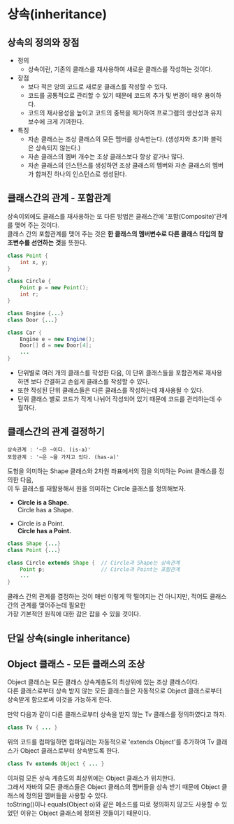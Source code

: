 # 상속(inheritance)

## 상속의 정의와 장점

* 정의
  * 상속이란, 기존의 클래스를 재사용하여 새로운 클래스를 작성하는 것이다.
* 장점
  * 보다 적은 양의 코드로 새로운 클래스를 작성할 수 있다.
  * 코드를 공통적으로 관리할 수 있기 때문에 코드의 추가 및 변경이 매우 용이하다.
  * 코드의 재사용성을 높이고 코드의 중복을 제거하여 프로그램의 생산성과 유지보수에 크게 기여한다.
* 특징
  * 자손 클래스는 조상 클래스의 모든 멤버를 상속받는다. (생성자와 초기화 블럭은 상속되지 않는다.)
  * 자손 클래스의 멤버 개수는 조상 클래스보다 항상 같거나 많다.
  * 자손 클래스의 인스턴스를 생성하면 조상 클래스의 멤버와 자손 클래스의 멤버가 합쳐진 하나의 인스턴스로 생성된다.

## 클래스간의 관계 - 포함관계

상속이외에도 클래스를 재사용하는 또 다른 방법은 클래스간에 '포함(Composite)'관계를 맺어 주는 것이다.  
클래스 간의 포함관계를 맺어 주는 것은 **한 클래스의 멤버변수로 다른 클래스 타입의 참조변수를 선언하는 것**을 뜻한다.

```java
class Point {
    int x, y;
}

class Circle {
    Point p = new Point();
    int r;
}
```

```java
class Engine {...}
class Door {...}

class Car {
    Engine e = new Engine();
    Door[] d = new Door[4];
    ...
}
```

* 단위별로 여러 개의 클래스를 작성한 다음, 이 단위 클래스들을 포함관계로 재사용하면 보다 간결하고 손쉽게 클래스를 작성할 수 있다.
* 또한 작성된 단위 클래스들은 다른 클래스를 작성하는데 재사용될 수 있다.
* 단위 클래스 별로 코드가 작게 나뉘어 작성되어 있기 때문에 코드를 관리하는데 수월하다.

## 클래스간의 관계 결정하기

```
상속관계 : '~은 ~이다. (is-a)'
포함관계 : '~은 ~을 가지고 있다. (has-a)'
```

도형을 의미하는 Shape 클래스와 2차원 좌표에서의 점을 의미하는 Point 클래스를 정의한 다음,  
이 두 클래스를 재활용해서 원을 의미하는 Circle 클래스를 정의해보자.

* **Circle is a Shape.**    
  Circle has a Shape.
  
* Circle is a Point.  
  **Circle has a Point.**

```java
class Shape {...}
class Point {...}

class Circle extends Shape {  // Circle과 Shape는 상속관계
    Point p;                  // Circle과 Point는 포함관계
    ...
}
```

클래스 간의 관계를 결정하는 것이 매번 이렇게 딱 떨어지는 건 아니지만, 적어도 클래스 간의 관계를 맺어주는데 필요한  
가장 기본적인 원칙에 대한 감은 잡을 수 있을 것이다.

## 단일 상속(single inheritance)

## Object 클래스 - 모든 클래스의 조상

Object 클래스는 모든 클래스 상속계층도의 최상위에 있는 조상 클래스이다.  
다른 클래스로부터 상속 받지 않는 모든 클래스들은 자동적으로 Object 클래스로부터 상속받게 함으로써 이것을 가능하게 한다.

만약 다음과 같이 다른 클래스로부터 상속을 받지 않는 Tv 클래스를 정의하였다고 하자.
```java
class Tv { ... }
```

위의 코드를 컴파일하면 컴파일러는 자동적으로 'extends Object'를 추가하여 Tv 클래스가 Object 클래스로부터 상속받도록 한다.
```java
class Tv extends Object { ... }
```

이처럼 모든 상속 계층도의 최상위에는 Object 클래스가 위치한다.  
그래서 자바의 모든 클래스들은 Object 클래스의 멤버들을 상속 받기 때문에 Object 클래스에 정의된 멤버들을 사용할 수 있다.  
toString()이나 equals(Object o)와 같은 메소드를 따로 정의하지 않고도 사용할 수 있었던 이유는 Object 클래스에 정의된 것들이기 때문이다.
